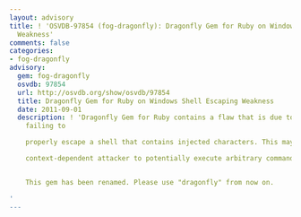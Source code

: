 ```yaml
---
layout: advisory
title: ! 'OSVDB-97854 (fog-dragonfly): Dragonfly Gem for Ruby on Windows Shell Escaping
  Weakness'
comments: false
categories:
- fog-dragonfly
advisory:
  gem: fog-dragonfly
  osvdb: 97854
  url: http://osvdb.org/show/osvdb/97854
  title: Dragonfly Gem for Ruby on Windows Shell Escaping Weakness
  date: 2011-09-01
  description: ! 'Dragonfly Gem for Ruby contains a flaw that is due to the program
    failing to

    properly escape a shell that contains injected characters. This may allow a

    context-dependent attacker to potentially execute arbitrary commands.


    This gem has been renamed. Please use "dragonfly" from now on.

'
---
```

